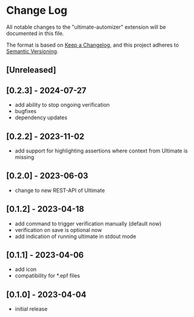 # Change Log

All notable changes to the "ultimate-automizer" extension will be documented in this file.

The format is based on [Keep a Changelog](https://keepachangelog.com/en/1.1.0/),
and this project adheres to [Semantic Versioning](https://semver.org/spec/v2.0.0.html).

## [Unreleased]

## [0.2.3] - 2024-07-27

- add ability to stop ongoing verification
- bugfixes
- dependency updates

## [0.2.2] - 2023-11-02

- add support for highlighting assertions where context from Ultimate is missing

## [0.2.0] - 2023-06-03

- change to new REST-API of Ultimate

## [0.1.2] - 2023-04-18

- add command to trigger verification manually (default now)
- verification on save is optional now
- add indication of running ultimate in stdout mode

## [0.1.1] - 2023-04-06

- add icon
- compatibility for *.epf files

## [0.1.0] - 2023-04-04

- initial release
